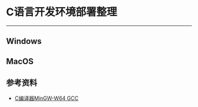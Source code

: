 
# C语言开发环境部署整理

---

## Windows










## MacOS






## 参考资料
- [C编译器MinGW-W64 GCC](https://winlibs.com/#download-release)
